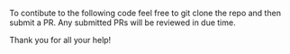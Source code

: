 To contibute to the following code feel free to git clone the repo and then submit a PR. 
Any submitted PRs will be reviewed in due time.

Thank you for all your help!
